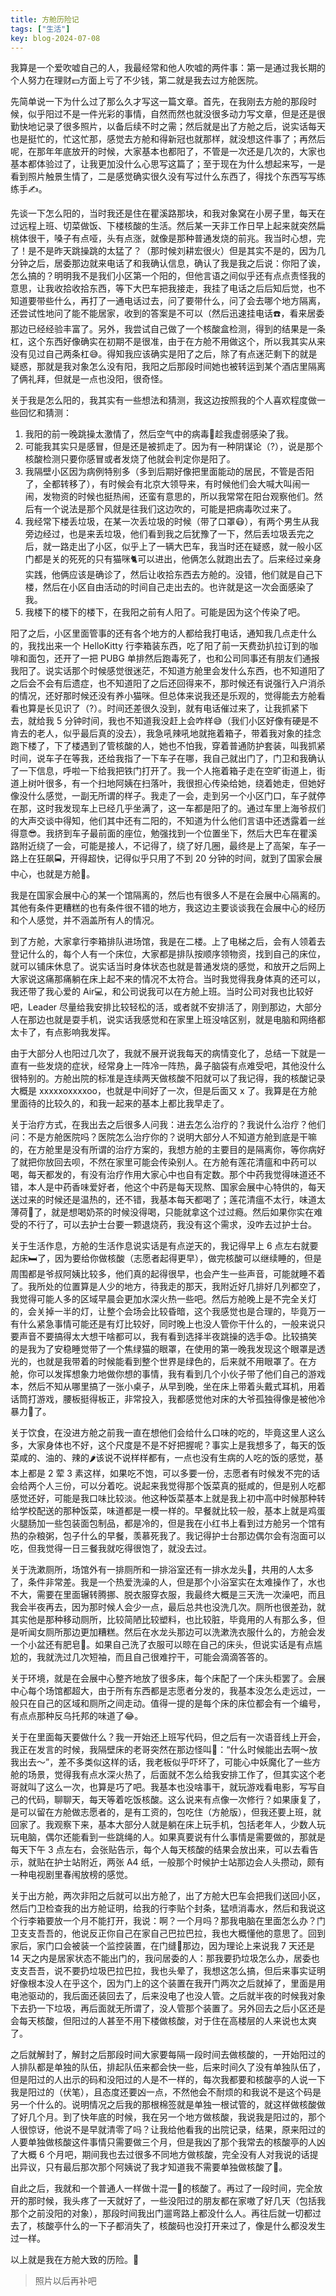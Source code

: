 ```yaml
---
title: 方舱历险记
tags: ["生活"]
key: blog-2024-07-08
---
```


我算是一个爱吹嘘自己的人，我最经常和他人吹嘘的两件事：第一是通过我长期的个人努力在理财💵方面上亏了不少钱，第二就是我去过方舱医院。

<!--more-->

先简单说一下为什么过了那么久才写这一篇文章。首先，在我刚去方舱的那段时候，似乎阳过不是一件光彩的事情，自然而然也就没很多动力写文章，但是还是很勤快地记录了很多照片，以备后续不时之需；然后就是出了方舱之后，说实话每天也是挺忙的，忙这忙那，感觉去方舱和得新冠也就那样，就没想这件事了；再然后呢，在那年年底放开的时候，大家基本也都阳了，不管是一次还是几次的，大家也基本都体验过了，让我更加没什么心思写这篇了；至于现在为什么想起来写，一是看到照片触景生情了，二是感觉确实很久没有写过什么东西了，得找个东西写写练练手✍️。

先谈一下怎么阳的，当时我还是住在瞿溪路那块，和我对象窝在小房子里，每天在过远程上班、切菜做饭、下楼核酸的生活。然后某一天非工作日早上起来就突然扁桃体很干，嗓子有点哑，头有点涨，就像是那种普通发烧的前兆。我当时心想，完了！是不是昨天跳操跳的太猛了？（那时候刘耕宏很火）但是其实不是的，因为几分钟之后，居委那边就来电话了和我确认信息，确认了我是我之后说：你阳了诶，怎么搞的？明明我不是我们小区第一个阳的，但他言语之间似乎还有点点责怪我的意思，让我收拾收拾东西，等下大巴车把我接走，我挂了电话之后后知后觉，也不知道要带些什么，再打了一通电话过去，问了要带什么，问了会去哪个地方隔离，还尝试性地问了能不能居家，收到的答案是不可以（然后迅速挂电话☎️，看来居委那边已经经验丰富了。另外，我尝试自己做了一个核酸盒检测，得到的结果是一条杠，这个东西好像确实在初期不是很准，由于在方舱不用做这个，所以我其实从来没有见过自己两条杠😅。得知我应该确实是阳了之后，除了有点迷茫剩下的就是疑惑，那就是我对象怎么没有阳，我阳之后那段时间她也被转运到某个酒店里隔离了俩礼拜，但就是一点也没阳，很奇怪。

关于我是怎么阳的，我其实有一些想法和猜测，我这边按照我的个人喜欢程度做一些回忆和猜测：

1. 我阳的前一晚跳操太激情了，然后空气中的病毒🦠趁我虚弱感染了我。
2. 可能我其实只是感冒，但是还是被抓走了。因为有一种阴谋论（?），说是那个核酸检测只要你感冒或者发烧了他就会判定你是阳了。
3. 我隔壁小区因为病例特别多（多到后期好像把里面能动的居民，不管是否阳了，全都转移了），有时候会有北京大领导来，有时候他们会大喊大叫闹一闹，发物资的时候也挺热闹，还蛮有意思的，所以我常常在阳台观察他们。然后有一个说法是那个风就是往我们这边吹的，可能是把病毒吹过来了。
4. 我经常下楼丢垃圾，在某一次丢垃圾的时候（带了口罩😷），有两个男生从我旁边经过，也是来丢垃圾，他们看到我之后犹豫了一下，然后丢垃圾丢完之后，就一路走出了小区，似乎上了一辆大巴车，我当时还在疑惑，就一般小区门都是关的死死的只有猫咪🐈可以进出，他俩怎么就跑出去了。后来经过亲身实践，他俩应该是确诊了，然后让收拾东西去方舱的。没错，他们就是自己下楼，然后在小区自由活动的时间自己走出去的。也许就是这一次会面感染了我。
5. 我楼下的楼下的楼下，在我阳之前有人阳了。可能是因为这个传染了吧。

阳了之后，小区里面管事的还有各个地方的人都给我打电话，通知我几点走什么的，我找出来一个 HelloKitty 行李箱装东西，吃了阳了前一天费劲扒拉订到的咖啡和面包，还开了一把 PUBG 单排然后跑毒死了，也和公司同事还有朋友们通报我阳了。说实话那个时候感觉很迷茫，不知道方舱里会发什么东西，也不知道阳了之后会不会有后遗症，也不知道阳了之后还回得来不，那时候还有说强行入户消杀的情况，还好那时候还没有养小猫咪。但总体来说我还是乐观的，觉得能去方舱看看也算是长见识了（?）。时间还差很久没到，就有电话催过来了，让我抓紧下去，就给我 5 分钟时间，我也不知道我没赶上会咋样😅（我们小区好像有硬是不肯去的老人，似乎最后真的没去），我急吼辣吼地就拖着箱子，带着我对象的挂念跑下楼了，下了楼遇到了管核酸的人，她也不怕我，穿着普通防护套装，叫我抓紧时间，说车子在等我，还给我指了一下车子在哪，我自己就出门了，门卫和我确认了一下信息，呼啦一下给我把铁门打开了。我一个人拖着箱子走在空旷街道上，街道上树叶很多，有一个扫地阿姨在扫落叶，我很担心传染给她，绕着她走，但她好像没什么感觉，一副无所谓的样子。我走了一会，走到另一个小区门口，车子就停在那，这时我发现车上已经几乎坐满了，这一车都是阳了的。通过车里上海爷叔们的大声交谈中得知，他们其中还有二阳的，不知道为什么他们言语中还透露着一丝得意😎。我挤到车子最前面的座位，勉强找到一个位置坐下，然后大巴车在瞿溪路附近绕了一会，可能是接人，不记得了，绕了好几圈，最终是上了高架，车子一路上在狂飙🚍，开得超快，记得似乎只用了不到 20 分钟的时间，就到了国家会展中心，也就是方舱🏥。

我是在国家会展中心的某一个馆隔离的，然后也有很多人不是在会展中心隔离的。其他有条件更糟糕的也有条件很不错的地方，我这边主要谈谈我在会展中心的经历和个人感觉，并不涵盖所有人的情况。

到了方舱，大家拿行李箱排队进场馆，我是在二楼。上了电梯之后，会有人领着去登记什么的，每个人有一个床位，大家都是排队按顺序领物资，找到自己的床位，就可以铺床休息了。说实话当时身体状态也就是普通发烧的感觉，和放开之后网上大家说这痛那痛躺在床上起不来的情况不太符合。当时我觉得我身体真的还可以，我还带了我心爱的 Air💻，和公司说我可以在方舱上班。当时公司对我也比较好吧，Leader 尽量给我安排比较轻松的活，或者就不安排活了，刚到那边，大部分人在那边也就是耍手机，说实话我感觉和在家里上班没啥区别，就是电脑和网络都太卡了，有点影响我发挥。

由于大部分人也阳过几次了，我就不展开说我每天的病情变化了，总结一下就是一直有一些发烧的症状，经常身上一阵冷一阵热，鼻子脑袋有点难受吧，其他没什么很特别的。方舱出院的标准是连续两天做核酸不阳就可以了我记得，我的核酸记录大概是 xxxxxoxxxxoo，也就是中间好了一次，但是后面又 x 了。我算是在方舱里面待的比较久的，和我一起来的基本上都比我早走了。

关于治疗方式，在我出去之后很多人问我：进去怎么治疗的？我说什么治疗？他们问：不是方舱医院吗？医院怎么治疗你的？说明大部分人不知道方舱到底是干嘛的，在方舱里是没有所谓的治疗方案的，我想方舱的主要目的是隔离你，等你病好了就把你放回去呗，不然在家里可能会传染别人。在方舱有莲花清瘟和中药可以喝，每天都发的，有没有治疗作用大家心中也自有定数。那个中药我觉得味道还不错，本人是中药香味爱好者，他这个中药是每天现熬、国家会展中心特供的，每天送过来的时候还是温热的，还不错，我基本每天都喝了；莲花清瘟不太行，味道太薄荷🌱了，就是想喝奶茶的时候没得喝，只能就拿这个过过瘾。然后如果你实在难受的不行了，可以去护士台要一颗退烧药，我没有这个需求，没咋去过护士台。

关于生活作息，方舱的生活作息说实话是有点逆天的，我记得早上 6 点左右就要起床🛏️了，因为要给你做核酸（志愿者起得更早），做完核酸可以继续睡的，但是周围都是爷叔阿姨比较多，他们真的起得很早，也会产生一些声音，可能就睡不着了。我所处的位置算是人少的地方，待我走的那天，我附近好几排好几列都空了，我觉得可能人多的区域早晨会更加水深火热一些吧。然后方舱晚上是不完全关灯的，会关掉一半的灯，让整个会场会比较昏暗，这个我感觉也是合理的，毕竟万一有什么紧急事情可能还是有灯比较好，同时晚上也没人管你干什么的，一般来说只要声音不要搞得太大想干啥都可以，我有看到选择半夜跳操的选手😨。比较搞笑的是我为了安稳睡觉带了一个焦绿猫的眼罩，在使用的第一晚我发现这个眼罩是透光的，也就是我带着的时候能看到整个世界是绿色的，后来就不用眼罩了。在方舱，你可以发挥想象力地做你想的事情，我有看到几个小伙子带了他们自己的游戏本，然后不知从哪里搞了一张小桌子，从早到晚，坐在床上带着头戴式耳机，用着话筒打游戏，腰板挺得板正，非常投入，我都感觉他对床的大爷孤独得像是被他冷暴力🥶了。

关于饮食，在没进方舱之前我一直在想他们会给什么口味的吃的，毕竟这里人这么多，大家身体也不好，这个尺度是不是不好把握呢？事实上是我想多了，每天的饭菜咸的、油的、辣的🌶️该说不说样样都有，一点也没有生病的人吃的饭的感觉，基本上都是 2 荤 3 素这样，如果吃不饱，可以多要一份，志愿者有时候发不完的话会给两个人三份，可以分着吃。说起来我觉得那个饭菜真的挺咸的，但是别人吃都感觉还好，可能是我口味比较淡。他这种饭菜基本上就是我上初中高中时候那种转给学校配送的那种饭菜，味道都是一模一样的。早餐就比较一般，基本上就是鸡蛋火腿肠加一些包装面包制品，都是冷的，但是我在小红书上看到过方舱另一个馆有热的杂粮粥，包子什么的早餐，羡慕死我了。我记得护士台那边偶尔会有泡面可以吃，但我觉得一日三餐我就吃得很饱了，就没去过。

关于洗漱厕所，场馆外有一排厕所和一排浴室还有一排水龙头🚰，共用的人太多了，条件非常差。我是一个热爱洗澡的人，但是那个小浴室实在太难操作了，水也不大，需要在里面辗转腾挪、脱衣服穿衣服，我最终大概是三天洗一次澡吧，而且我会半夜再去，因为那时候人会少一点，最后总共也没洗几次。厕所也很差劲，就其实他是那种移动厕所，比较简陋比较塑料，也比较脏，毕竟用的人有那么多，但是听闻女厕所那边更加糟糕。然后在水龙头那边可以洗漱洗衣服什么的，方舱会发一个小盆还有肥皂🧼。如果自己洗了衣服可以晾在自己的床头，但说实话是有点尴尬的，我就洗过几次短袖，而且自己很难拧干，可能会滴滴答答的。

关于环境，就是在会展中心整齐地放了很多床，每个床配了一个床头柜罢了。会展中心每个场馆都超大，由于所有东西都是志愿者分发的，我基本没怎么走远过，一般只在自己的区域和厕所之间走动。值得一提的是每个床的床位都会有一个编号，有点点那种反乌托邦的味道了😂。

关于在里面每天要做什么？我一开始还上班写代码，但之后有一次语音线上开会，我正在发言的时候，我隔壁床的老哥突然在那边怪叫🦖：“什么时候能出去啊～放我出去～”，差不多类似这样的话，我老板似乎吓坏了，可能心中妖魔化了一些方舱的场景，觉得我有点水深火热了，后面就不怎么给我安排工作了，但其实这个老哥就叫了这么一次，也算是巧了吧。我基本也没啥事干，就玩游戏看电影，写写自己的代码，聊聊天，每天等着吃饭核酸。这么说来有点像一次修行？如果康复了，是可以留在方舱做志愿者的，是有工资的，包吃住（方舱版），但我还要上班，就回家了。我观察下来，基本大部分人就是躺在床上玩手机，包括老年人，少数人玩玩电脑，偶尔还能看到一些跳绳的人。如果真要说有什么事情是需要做的，那就是每天下午 3 点左右，会张贴告示，每个人每天核酸的结果会放出来，可以去看告示，就贴在护士站附近，两张 A4 纸，一般那个时候护士站那边会人头攒动，颇有一种电视剧里春闱放榜的感觉。

关于出方舱，两次非阳之后就可以出方舱了，出了方舱大巴车会把我们送回小区，然后门卫检查我的出方舱证明，给我的行李贴个封条，猛喷消毒水，然后和我说这个行李箱要放一个月不能打开，我说：啊？一个月吗？那我电脑在里面怎么办？门卫支支吾吾的，他说反正你自己在家自己巴拉巴拉，我也大概懂他的意思了。回到家后，家门口会被装一个监控装置，在门缝🚪那边，因为理论上来说我 7 天还是 14 天之内是居家状态不能出门的，我问居委的人：那我要扔垃圾怎么办，居委也支支吾吾，说不要扔垃圾巴拉巴拉，我也头晕了，我想这怎么搞，但后来事实证明好像根本没人在乎这个，因为门上的这个装置在我开门两次之后就掉了，里面是用电池驱动的，我后面还装回去了，后来没电了也没人管。之后就半夜的时候我对象下去扔一下垃圾，再后面就无所谓了，没人管那个装置了。另外回去之后小区还是会每天核酸，但阳过的人甚至不用下楼做核酸，对于住在高楼层的人来说也太爽了。

之后就解封了，解封之后那段时间大家要每隔一段时间去做核酸的，一开始阳过的人排队都是单独的队伍，排起队伍来都会快一些，后来时间久了没有单独队伍了，但是阳过的人出示的码和没阳过的人是不一样的，每次我都要和核酸亭的人说一下我是阳过的（伏笔），且态度还要凶一点，不然他会不耐烦的和我说不是这个码是另一个什么的。说明情况之后我的那根棉签就是单独一根试管的，就这样做核酸做了好几个月。到了快年底的时候，我在另一个地方做核酸，我说我是阳过的，那个人很惊讶，他说不是早就清零了吗？让我给他看我的出院记录，结果，原来阳过的人要单独做核酸这件事情只需要做三个月，但是我凶了那个我常去的核酸亭的人凶了大概 6 个月吧，期间我也去过很多不同地方做核酸，完全没有人对我说的话提出异议，只有最后那次那个阿姨说了我才知道我不需要单独做核酸了🤣。

自此之后，我就和一个普通人一样做十混一🧪的核酸了。再过了一段时间，完全放开的那时候，我头疼了一天就好了，一些没阳过的朋友都在家嗷了好几天（包括我那个之前没阳的对象），那段时间我出门遛弯路上都没什么人。再往后就一切都过去了，核酸亭什么的一下子都消失了，核酸码也没打开来过了，像是什么都没发生过一样。

以上就是我在方舱大致的历险。🥷

> 照片以后再补吧

